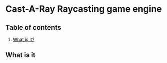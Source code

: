 # Cast-A-Ray Raycasting game engine
## Table of contents
1. [What is it?](#what-is-it)


## What is it